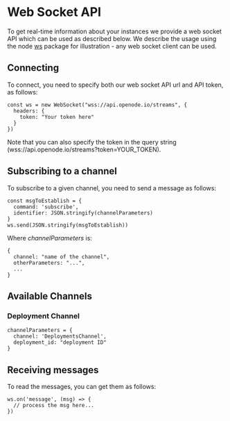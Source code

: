 # Web Socket API

To get real-time information about your instances we provide a web socket API which can be used as described below. We describe the usage using the node [ws](https://www.npmjs.com/package/ws) package for illustration - any web socket client can be used.

## Connecting

To connect, you need to specify both our web socket API url and API token, as follows:

    const ws = new WebSocket("wss://api.openode.io/streams", {
      headers: {
        token: "Your token here"
      }
    })

Note that you can also specify the token in the query string (wss://api.openode.io/streams?token=YOUR\_TOKEN).

## Subscribing to a channel

To subscribe to a given channel, you need to send a message as follows:

    const msgToEstablish = {
      command: 'subscribe',
      identifier: JSON.stringify(channelParameters)
    }
    ws.send(JSON.stringify(msgToEstablish))

Where *channelParameters* is:

    {
      channel: "name of the channel",
      otherParameters: "...",
      ...
    }

## Available Channels

### Deployment Channel

    channelParameters = {
      channel: 'DeploymentsChannel',
      deployment_id: "deployment ID"
    }

## Receiving messages

To read the messages, you can get them as follows:

    ws.on('message', (msg) => {
      // process the msg here...
    })
